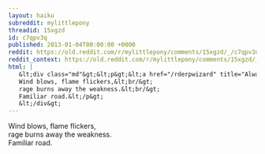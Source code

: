 ```yaml
---
layout: haiku
subreddit: mylittlepony
threadid: 15xgzd
id: c7qpv3q
published: 2013-01-04T00:00:00 +0000
reddit: https://old.reddit.com/r/mylittlepony/comments/15xgzd/_/c7qpv3q
reddit_context: https://old.reddit.com/r/mylittlepony/comments/15xgzd/_/c7qpv3q?context=3
html: |
   &lt;div class="md"&gt;&lt;p&gt;&lt;a href="/rderpwizard" title="Always Rivulent / Trixie Headcanon Leakage / Paper Bag Comfort"&gt;&lt;/a&gt;
   Wind blows, flame flickers,&lt;br/&gt;
   rage burns away the weakness.&lt;br/&gt;
   Familiar road.&lt;/p&gt;
   &lt;/div&gt;
---
```


[](/rderpwizard "Always Rivulent / Trixie Headcanon Leakage / Paper Bag Comfort")
Wind blows, flame flickers,  
rage burns away the weakness.  
Familiar road.